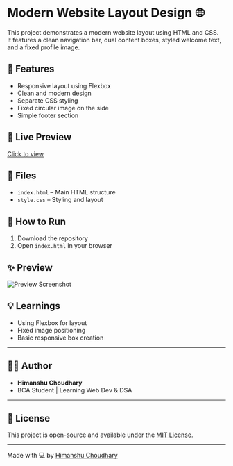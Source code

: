 # Modern Website Layout Design 🌐

This project demonstrates a modern website layout using HTML and CSS.  
It features a clean navigation bar, dual content boxes, styled welcome text, and a fixed profile image.  

## 🧱 Features

- Responsive layout using Flexbox
- Clean and modern design
- Separate CSS styling
- Fixed circular image on the side
- Simple footer section

## 🔗 Live Preview
[Click to view](https://himanshumoral.github.io/Modern-Website-Layout-Design/) <!-- Replace with your actual link -->

## 📂 Files

- `index.html` – Main HTML structure
- `style.css` – Styling and layout

## 🚀 How to Run

1. Download the repository
2. Open `index.html` in your browser

## ✨ Preview

![Preview Screenshot](https://1drv.ms/i/c/0def053c85805dea/EVtZClbt9ftPoUbSRCoobdYBXNVpIPw0yluUUMlcRSX8cw?e=Y5D2mw)


## 💡 Learnings
- Using Flexbox for layout
- Fixed image positioning
- Basic responsive box creation

---

## 🧑‍💻 Author

- **Himanshu Choudhary**
- BCA Student | Learning Web Dev & DSA

---

## 📄 License

This project is open-source and available under the [MIT License](LICENSE).

---


Made with 💻 by [Himanshu Choudhary](https://github.com/himanshumoral)
